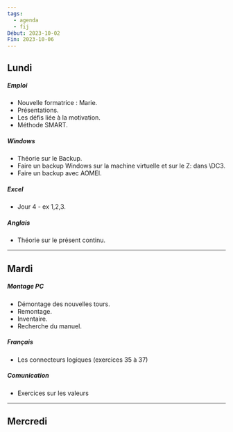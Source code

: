 ```yaml
---
tags:
  - agenda
  - fij
Début: 2023-10-02
Fin: 2023-10-06
---
```

## Lundi
##### Emploi
- Nouvelle formatrice : Marie.
- Présentations.
- Les défis liée à la motivation.
- Méthode SMART.
##### Windows
- Théorie sur le Backup.
- Faire un backup Windows sur la machine virtuelle et sur le Z: dans \\DC3.
- Faire un backup avec AOMEI.
##### Excel
- Jour 4 - ex 1,2,3.
##### Anglais
- Théorie sur le présent continu.

---

## Mardi
##### Montage PC
- Démontage des nouvelles tours.
- Remontage.
- Inventaire.
- Recherche du manuel.
##### Français
- Les connecteurs logiques (exercices 35 à 37)
##### Comunication
- Exercices sur les valeurs

---

## Mercredi
